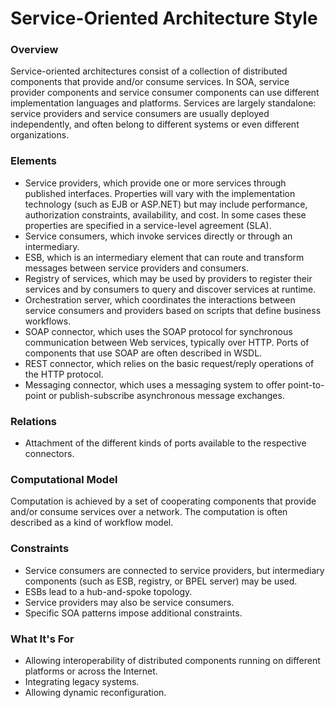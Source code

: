 # Service-Oriented Architecture Style

### Overview

Service-oriented architectures consist of a collection of distributed components that provide and/or consume services. In SOA, service provider components and service consumer components can use different implementation languages and platforms. Services are largely standalone: service providers and service consumers are usually deployed independently, and often belong to different systems or even different organizations.

### Elements

- Service providers, which provide one or more services through published interfaces. Properties will vary with the implementation technology (such as EJB or ASP.NET) but may include performance, authorization constraints, availability, and cost. In some cases these properties are specified in a service-level agreement (SLA).
- Service consumers, which invoke services directly or through an intermediary.
- ESB, which is an intermediary element that can route and transform messages between service providers and consumers.
- Registry of services, which may be used by providers to register their services and by consumers to query and discover services at runtime.
- Orchestration server, which coordinates the interactions between service consumers and providers based on scripts that define business workflows.
- SOAP connector, which uses the SOAP protocol for synchronous communication between Web services, typically over HTTP. Ports of components that use SOAP are often described in WSDL.
- REST connector, which relies on the basic request/reply operations of the HTTP protocol.
- Messaging connector, which uses a messaging system to offer point-to-point or publish-subscribe asynchronous message exchanges.

### Relations

- Attachment of the different kinds of ports available to the respective connectors.

### Computational Model

Computation is achieved by a set of cooperating components that provide and/or consume services over a network. The computation is often described as a kind of workflow model.

### Constraints

- Service consumers are connected to service providers, but intermediary components (such as ESB, registry, or BPEL server) may be used.
- ESBs lead to a hub-and-spoke topology.
- Service providers may also be service consumers.
- Specific SOA patterns impose additional constraints.

### What It's For

- Allowing interoperability of distributed components running on different platforms or across the Internet.
- Integrating legacy systems.
- Allowing dynamic reconfiguration.